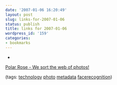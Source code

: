 ```yaml
---
date: '2007-01-06 16:20:49'
layout: post
slug: links-for-2007-01-06
status: publish
title: links for 2007-01-06
wordpress_id: '159'
categories:
- bookmarks
---
```



	
  * 
		

[Polar Rose - We sort the web of photos!](http://www.polarrose.com/)


		

(tags: [technology](http://del.icio.us/eob/technology) [photo](http://del.icio.us/eob/photo) [metadata](http://del.icio.us/eob/metadata) [facerecognition](http://del.icio.us/eob/facerecognition))


	



